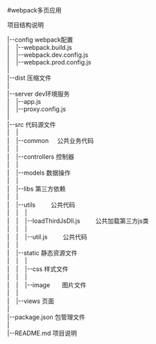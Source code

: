 #webpack多页应用

项目结构说明

|--config     webpack配置 <br/>
|&nbsp;&nbsp;&nbsp;&nbsp;|--webpack.build.js<br/>
|&nbsp;&nbsp;&nbsp;&nbsp;|--webpack.dev.config.js<br/>
|&nbsp;&nbsp;&nbsp;&nbsp;|--webpack.prod.config.js<br/>
|<br/>
|--dist       压缩文件 <br/>
|<br/>
|--server      dev环境服务 <br/>
|&nbsp;&nbsp;&nbsp;&nbsp;|--app.js<br/>
|&nbsp;&nbsp;&nbsp;&nbsp;|--proxy.config.js<br/>
|<br/>
|--src        代码源文件 <br/>
|&nbsp;&nbsp;&nbsp;&nbsp;|<br/>
|&nbsp;&nbsp;&nbsp;&nbsp;|--common     公共业务代码 <br/>
|&nbsp;&nbsp;&nbsp;&nbsp;|<br/>
|&nbsp;&nbsp;&nbsp;&nbsp;|--controllers     控制器 <br/>
|&nbsp;&nbsp;&nbsp;&nbsp;|<br/>
|&nbsp;&nbsp;&nbsp;&nbsp;|--models          数据操作 <br/>
|&nbsp;&nbsp;&nbsp;&nbsp;|<br/>
|&nbsp;&nbsp;&nbsp;&nbsp;|--libs            第三方依赖 <br/>
|&nbsp;&nbsp;&nbsp;&nbsp;|<br/>
|&nbsp;&nbsp;&nbsp;&nbsp;|--utils          公共代码 <br/>
|&nbsp;&nbsp;&nbsp;&nbsp;|&nbsp;&nbsp;&nbsp;&nbsp;|<br/>
|&nbsp;&nbsp;&nbsp;&nbsp;|&nbsp;&nbsp;&nbsp;&nbsp;|--loadThirdJsDll.js         公共加载第三方js类 <br/>
|&nbsp;&nbsp;&nbsp;&nbsp;|&nbsp;&nbsp;&nbsp;&nbsp;|<br/>
|&nbsp;&nbsp;&nbsp;&nbsp;|&nbsp;&nbsp;&nbsp;&nbsp;|--util.js         公共代码 <br/>
|&nbsp;&nbsp;&nbsp;&nbsp;|<br/>
|&nbsp;&nbsp;&nbsp;&nbsp;|--static          静态资源文件 <br/>
|&nbsp;&nbsp;&nbsp;&nbsp;|&nbsp;&nbsp;&nbsp;&nbsp;|<br/>
|&nbsp;&nbsp;&nbsp;&nbsp;|&nbsp;&nbsp;&nbsp;&nbsp;|--css         样式文件 <br/>
|&nbsp;&nbsp;&nbsp;&nbsp;|&nbsp;&nbsp;&nbsp;&nbsp;|<br/>
|&nbsp;&nbsp;&nbsp;&nbsp;|&nbsp;&nbsp;&nbsp;&nbsp;|--image       图片文件 <br/>
|&nbsp;&nbsp;&nbsp;&nbsp;| <br/>
|&nbsp;&nbsp;&nbsp;&nbsp;|--views     页面<br/>
|  
|--package.json  包管理文件 <br/>
|<br/>
|--README.md     项目说明

